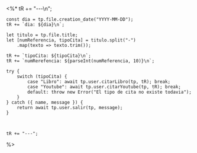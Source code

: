 <%* 
	tR += "---\n"; 

	const dia = tp.file.creation_date("YYYY-MM-DD");
	tR += `dia: ${dia}\n`;

	let titulo = tp.file.title;
	let [numReferencia, tipoCita] = titulo.split("-")
		.map(texto => texto.trim());
	
	tR += `tipoCita: ${tipoCita}\n`;
	tR += `numRerefencia: ${parseInt(numReferencia, 10)}\n`;

	try {
		switch (tipoCita) {
			case "Libro": await tp.user.citarLibro(tp, tR); break;
			case "Youtube": await tp.user.citarYoutube(tp, tR); break;
			default: throw new Error("El tipo de cita no existe todavia");
		}
	} catch ({ name, message }) {
		return await tp.user.salir(tp, message);
	}

	

	tR += "---";
%>